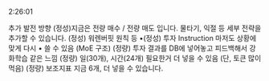 2:26:01

추가 발전 방향
(정성)지금은 전량 매수 / 전량 매도 입니다. 물타기, 익절 등 세부 전략을 추가할 수 있습니다.
(정성) 워렌버핏 원칙 등
•(정성) 투자 Instruction 마저도 상황에 맞게 다시 • 쓸 수 있음 (MoE 구조)
(정량) 투자 결과를 DB에 넣어놓고 피드백해서 강화학습 같은 느낌
(정량) 일(30개), 시간(24개) 필요한거 더 넣을 수 있음 (단, 토큰 많이 먹음) (정량) 보조지표 지금 6개, 더 넣을 수 있습니다.